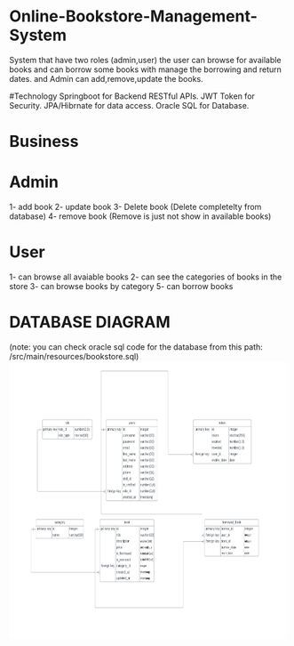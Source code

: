 # Online-Bookstore-Management-System
System that have two roles (admin,user) the user can browse for available books and can borrow some books with manage the borrowing and return dates. and Admin can add,remove,update the books.

#Technology
Springboot for Backend RESTful APIs.
JWT Token for Security.
JPA/Hibrnate for data access.
Oracle SQL for Database.


# Business

# Admin
1- add book 
2- update book
3- Delete book (Delete completelty from database)
4- remove book (Remove is just not show in available books)

# User
1- can browse all avaiable books
2- can see the categories of books in the store
3- can browse books by category
5- can borrow books


# DATABASE DIAGRAM
(note: you can check oracle sql code for the database from this path: /src/main/resources/bookstore.sql)
<img src = "/src/main/resources/database_diagram.PNG" height="500" width="500">


